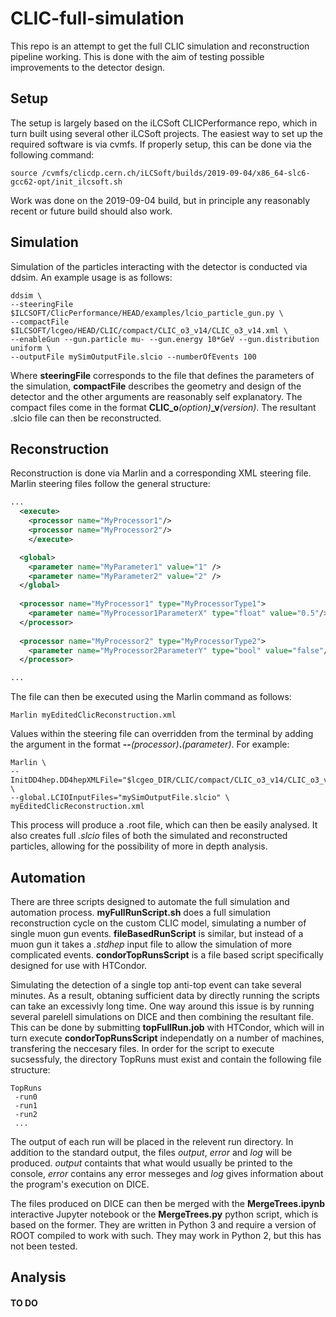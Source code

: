 # CLIC-full-simulation
This repo is an attempt to get the full CLIC simulation and reconstruction pipeline working. This is done with the aim of testing possible improvements to the detector design.



## Setup
The setup is largely based on the iLCSoft CLICPerformance repo, which in turn built using several other iLCSoft projects. The easiest way to set up the required software is via cvmfs. If properly setup, this can be done via the following command:

```
source /cvmfs/clicdp.cern.ch/iLCSoft/builds/2019-09-04/x86_64-slc6-gcc62-opt/init_ilcsoft.sh
```

Work was done on the 2019-09-04 build, but in principle any reasonably recent or future build should also work.



## Simulation
Simulation of the particles interacting with the detector is conducted via ddsim. An example usage is as follows:

```
ddsim \
--steeringFile $ILCSOFT/ClicPerformance/HEAD/examples/lcio_particle_gun.py \
--compactFile $ILCSOFT/lcgeo/HEAD/CLIC/compact/CLIC_o3_v14/CLIC_o3_v14.xml \
--enableGun --gun.particle mu- --gun.energy 10*GeV --gun.distribution uniform \
--outputFile mySimOutputFile.slcio --numberOfEvents 100
```

Where **steeringFile** corresponds to the file that defines the parameters of the simulation, **compactFile** describes the geometry and design of the detector and the other arguments are reasonably self explanatory. The compact files come in the format **CLIC\_o**_(option)_**\_v**_(version)_. The resultant .slcio file can then be reconstructed.



## Reconstruction
Reconstruction is done via Marlin and a corresponding XML steering file. Marlin steering files follow the general structure:

```XML
...
  <execute>
    <processor name="MyProcessor1"/>
    <processor name="MyProcessor2"/>
    </execute>

  <global>
    <parameter name="MyParameter1" value="1" />
    <parameter name="MyParameter2" value="2" />
  </global>
  
  <processor name="MyProcessor1" type="MyProcessorType1">
    <parameter name="MyProcessor1ParameterX" type="float" value="0.5"/>
  </processor>
  
  <processor name="MyProcessor2" type="MyProcessorType2">
    <parameter name="MyProcessor2ParameterY" type="bool" value="false"/>
  </processor>

...
```
The file can then be executed using the Marlin command as follows:
```
Marlin myEditedClicReconstruction.xml
```
Values within the steering file can overridden from the terminal by adding the argument in the format **--**_(processor)_**.**_(parameter)_.
For example:

```
Marlin \
--InitDD4hep.DD4hepXMLFile="$lcgeo_DIR/CLIC/compact/CLIC_o3_v14/CLIC_o3_v14.xml" \
--global.LCIOInputFiles="mySimOutputFile.slcio" \
myEditedClicReconstruction.xml
```

This process will produce a .root file, which can then be easily analysed. It also creates full *.slcio* files of both the simulated and reconstructed particles, allowing for the possibility of more in depth analysis.



## Automation
There are three scripts designed to automate the full simulation and automation process. **myFullRunScript.sh** does a full simulation reconstruction cycle on the custom CLIC model, simulating a number of single muon gun events. **fileBasedRunScript** is similar, but instead of a muon gun it takes a *.stdhep* input file to allow the simulation of more complicated events. **condorTopRunsScript** is a file based script specifically designed for use with HTCondor.

Simulating the detection of a single top anti-top event can take several minutes. As a result, obtaning sufficient data by directly running the scripts can take an excessivly long time. One way around this issue is by running several parelell simulations on DICE and then combining the resultant file. This can be done by submitting **topFullRun.job** with HTCondor, which will in turn execute **condorTopRunsScript** independatly on a number of machines, transfering the neccesary files. In order for the script to execute sucsessfuly, the directory TopRuns must exist and contain the following file structure:

```
TopRuns
 -run0
 -run1
 -run2
 ...
```
The output of each run will be placed in the relevent run directory. In addition to the standard output, the files *output*, *error* and *log* will be produced. *output* containts that what would usually be printed to the console, *error* contains any error messeges and *log* gives information about the program's execution on DICE.

The files produced on DICE can then be merged with the **MergeTrees.ipynb** interactive Jupyter notebook or the **MergeTrees.py** python script, which is based on the former. They are written in Python 3 and require a version of ROOT compiled to work with such. They may work in Python 2, but this has not been tested.


## Analysis
#### **TO DO**




